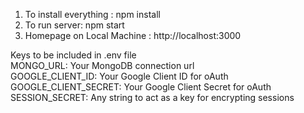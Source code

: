 1. To install everything : npm install
2. To run server: npm start
3. Homepage on Local Machine : http://localhost:3000

Keys to be included in .env file<br>
MONGO_URL: Your MongoDB connection url<br>
GOOGLE_CLIENT_ID: Your Google Client ID for oAuth<br>
GOOGLE_CLIENT_SECRET: Your Google Client Secret for oAuth<br>
SESSION_SECRET: Any string to act as a key for encrypting sessions